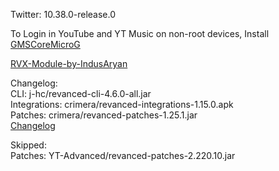 Twitter: 10.38.0-release.0  

To Login in YouTube and YT Music on non-root devices, Install [GMSCoreMicroG](https://github.com/YT-Advanced/GmsCore/releases)  

[RVX-Module-by-IndusAryan](https://github.com/IndusAryan/RVX-Module)  

Changelog:  
CLI: j-hc/revanced-cli-4.6.0-all.jar  
Integrations: crimera/revanced-integrations-1.15.0.apk  
Patches: crimera/revanced-patches-1.25.1.jar  
[Changelog](https://github.com/crimera/piko/releases/tag/v1.25.1)  

Skipped:  
Patches: YT-Advanced/revanced-patches-2.220.10.jar    
